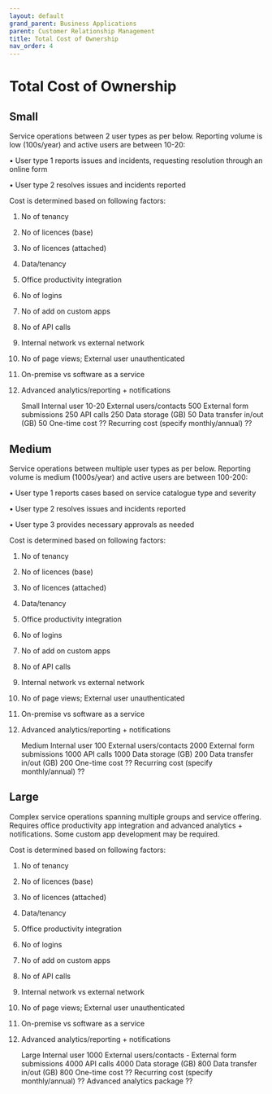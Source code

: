 ```yaml
---
layout: default
grand_parent: Business Applications
parent: Customer Relationship Management
title: Total Cost of Ownership
nav_order: 4
---
```

# Total Cost of Ownership


## Small
Service operations between 2 user types as per below. Reporting volume is low (100s/year) and active users are between 10-20:

•	User type 1 reports issues and incidents, requesting resolution through an online form

•	User type 2 resolves issues and incidents reported

Cost is determined based on following factors:

1.	No of tenancy

2.	No of licences (base)

3.	No of licences (attached)

4.	Data/tenancy

5.	Office productivity integration

6.	No of logins

7.	No of add on custom apps

8.	No of API calls

9.	Internal network vs external network

10.	No of page views; External user unauthenticated

11.	On-premise vs software as a service

12.	Advanced analytics/reporting + notifications

	Small
Internal user	10-20
External users/contacts	500
External form submissions	250
API calls	250
Data storage (GB)	50
Data transfer in/out (GB)	50
One-time cost	??
Recurring cost (specify monthly/annual)	??

## Medium


Service operations between multiple user types as per below. Reporting volume is medium (1000s/year) and active users are between 100-200:

•	User type 1 reports cases based on service catalogue type and severity

•	User type 2 resolves issues and incidents reported

•	User type 3 provides necessary approvals as needed

Cost is determined based on following factors:

1.	No of tenancy

2.	No of licences (base)

3.	No of licences (attached)

4.	Data/tenancy

5.	Office productivity integration

6.	No of logins

7.	No of add on custom apps

8.	No of API calls

9.	Internal network vs external network

10.	No of page views; External user unauthenticated

11.	On-premise vs software as a service

12.	Advanced analytics/reporting + notifications

	Medium
Internal user	100
External users/contacts	2000
External form submissions	1000
API calls	1000
Data storage (GB)	200
Data transfer in/out (GB)	200
One-time cost	??
Recurring cost (specify monthly/annual)	??



## Large

Complex service operations spanning multiple groups and service offering. Requires office productivity app integration and advanced analytics + notifications. Some custom app development may be required.

Cost is determined based on following factors:

1.	No of tenancy

2.	No of licences (base)

3.	No of licences (attached)

4.	Data/tenancy

5.	Office productivity integration

6.	No of logins

7.	No of add on custom apps

8.	No of API calls

9.	Internal network vs external network

10.	No of page views; External user unauthenticated

11.	On-premise vs software as a service

12.	Advanced analytics/reporting + notifications


	Large
Internal user	1000
External users/contacts	-
External form submissions	4000
API calls	4000
Data storage (GB)	800
Data transfer in/out (GB)	800
One-time cost	??
Recurring cost (specify monthly/annual)	??
Advanced analytics package	??



